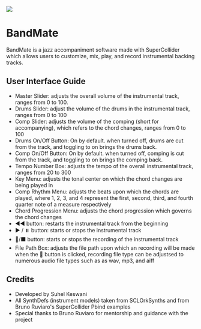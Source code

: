 ![](https://drive.google.com/file/d/1LQonL_slgJ--YKsEDORlCEL77xcd7Ev6/view)

# BandMate <br>
BandMate is a jazz accompaniment software made with SuperCollider which allows users to customize, mix, play, and record instrumental backing tracks.  

## User Interface Guide <br>
- Master Slider: adjusts the overall volume of the instrumental track, ranges from 0 to 100.
- Drums Slider: adjust the volume of the drums in the instrumental track, ranges from 0 to 100
- Comp Slider: adjusts the volume of the comping (short for accompanying), which refers to the chord changes, ranges from 0 to 100
- Drums On/Off Button: On by default. when turned off, drums are cut from the track, and toggling to on brings the drums back.
- Comp On/Off Button: On by default. when turned off, comping is cut from the track, and toggling to on brings the comping back.
- Tempo Number Box: adjusts the tempo of the overall instrumental track, ranges from 20 to 300
- Key Menu: adjusts the tonal center on which the chord changes are being played in
- Comp Rhythm Menu: adjusts the beats upon which the chords are played, where 1, 2, 3, and 4 represent the first, second, third, and fourth quarter note of a measure respectively
- Chord Progression Menu: adjusts the chord progression which governs the chord changes
- ◀️◀️ button: restarts the instrumental track from the beginning
- ▶ / ⏸️ button: starts or stops the instrumental track
- 🔴/⬛ button: starts or stops the recording of the instrumental track
- File Path Box: adjusts the file path upon which an recording will be made when the 🔴 button is clicked, recording file type can be adjustsed to numerous audio file types such as as wav, mp3, and aiff

## Credits <br>
- Developed by Suhel Keswani
- All SynthDefs (instrument models) taken from SCLOrkSynths and from Bruno Ruviaro's SuperCollider Pbind examples
- Special thanks to Bruno Ruviaro for mentorship and guidance with the project
